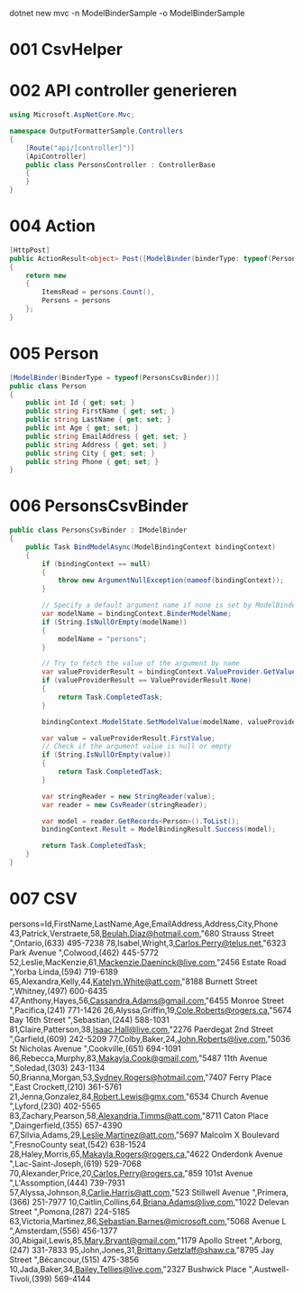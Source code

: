 dotnet new mvc -n ModelBinderSample -o ModelBinderSample

# 001 CsvHelper

# 002 API controller generieren

~~~ csharp
using Microsoft.AspNetCore.Mvc;

namespace OutputFormatterSample.Controllers
{
    [Route("api/[controller]")]
    [ApiController]
    public class PersonsController : ControllerBase
    {
    }
}
~~~

# 004 Action

~~~ csharp
[HttpPost]
public ActionResult<object> Post([ModelBinder(binderType: typeof(PersonsCsvBinder))] IEnumerable<Person> persons)
{
	return new
	{
		ItemsRead = persons.Count(),
		Persons = persons
	};
}
~~~

# 005 Person

~~~ csharp
[ModelBinder(BinderType = typeof(PersonsCsvBinder))]
public class Person
{
    public int Id { get; set; }
    public string FirstName { get; set; }
    public string LastName { get; set; }
    public int Age { get; set; }
    public string EmailAddress { get; set; }
    public string Address { get; set; }
    public string City { get; set; }
    public string Phone { get; set; }
}
~~~

# 006 PersonsCsvBinder

~~~ csharp
public class PersonsCsvBinder : IModelBinder
{
    public Task BindModelAsync(ModelBindingContext bindingContext)
    {
        if (bindingContext == null)
        {
            throw new ArgumentNullException(nameof(bindingContext));
        }

        // Specify a default argument name if none is set by ModelBinderAttribute
        var modelName = bindingContext.BinderModelName;
        if (String.IsNullOrEmpty(modelName))
        {
            modelName = "persons";
        }

        // Try to fetch the value of the argument by name
        var valueProviderResult = bindingContext.ValueProvider.GetValue(modelName);
        if (valueProviderResult == ValueProviderResult.None)
        {
            return Task.CompletedTask;
        }

        bindingContext.ModelState.SetModelValue(modelName, valueProviderResult);

        var value = valueProviderResult.FirstValue;
        // Check if the argument value is null or empty
        if (String.IsNullOrEmpty(value))
        {
            return Task.CompletedTask;
        }

        var stringReader = new StringReader(value);
        var reader = new CsvReader(stringReader);

        var model = reader.GetRecords<Person>().ToList();
        bindingContext.Result = ModelBindingResult.Success(model);

        return Task.CompletedTask;
    }
}
~~~

# 007 CSV
persons=Id,FirstName,LastName,Age,EmailAddress,Address,City,Phone
43,Patrick,Verstraete,58,Beulah.Diaz@hotmail.com,"680 Strauss Street ",Ontario,(633) 495-7238
78,Isabel,Wright,3,Carlos.Perry@telus.net,"6323 Park Avenue ",Colwood,(462) 445-5772
52,Leslie,MacKenzie,61,Mackenzie.Daeninck@live.com,"2456 Estate Road ",Yorba Linda,(594) 719-6189
65,Alexandra,Kelly,44,Katelyn.White@att.com,"8188 Burnett Street ",Whitney,(497) 600-6435
47,Anthony,Hayes,56,Cassandra.Adams@gmail.com,"6455 Monroe Street ",Pacifica,(241) 771-1426
26,Alyssa,Griffin,19,Cole.Roberts@rogers.ca,"5674 Bay 16th Street ",Sebastian,(244) 588-1031
81,Claire,Patterson,38,Isaac.Hall@live.com,"2276 Paerdegat 2nd Street ",Garfield,(609) 242-5209
77,Colby,Baker,24,John.Roberts@live.com,"5036 St Nicholas Avenue ",Cookville,(651) 694-1091
86,Rebecca,Murphy,83,Makayla.Cook@gmail.com,"5487 11th Avenue ",Soledad,(303) 243-1134
50,Brianna,Morgan,53,Sydney.Rogers@hotmail.com,"7407 Ferry Place ",East Crockett,(210) 361-5761
21,Jenna,Gonzalez,84,Robert.Lewis@gmx.com,"6534 Church Avenue ",Lyford,(230) 402-5565
83,Zachary,Pearson,58,Alexandria.Timms@att.com,"8711 Caton Place ",Daingerfield,(355) 657-4390
67,Silvia,Adams,29,Leslie.Martinez@att.com,"5697 Malcolm X Boulevard ",FresnoCounty seat,(542) 638-1524
28,Haley,Morris,65,Makayla.Rogers@rogers.ca,"4622 Onderdonk Avenue ",Lac-Saint-Joseph,(619) 529-7068
70,Alexander,Price,20,Carlos.Perry@rogers.ca,"859 101st Avenue ",L'Assomption,(444) 739-7931
57,Alyssa,Johnson,8,Carlie.Harris@att.com,"523 Stillwell Avenue ",Primera,(366) 251-7977
10,Caitlin,Collins,64,Briana.Adams@live.com,"1022 Delevan Street ",Pomona,(287) 224-5185
63,Victoria,Martinez,86,Sebastian.Barnes@microsoft.com,"5068 Avenue L  ",Amsterdam,(556) 456-1377
30,Abigail,Lewis,85,Mary.Bryant@gmail.com,"1179 Apollo Street ",Arborg,(247) 331-7833
95,John,Jones,31,Brittany.Getzlaff@shaw.ca,"8795 Jay Street ",Bécancour,(515) 475-3856
10,Jada,Baker,34,Bailey.Tellies@live.com,"2327 Bushwick Place ",Austwell-Tivoli,(399) 569-4144